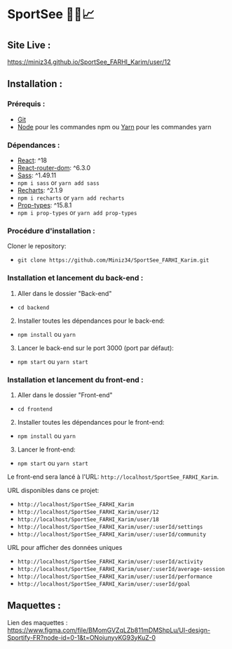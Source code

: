 # SportSee 🏋️‍♀️📈

## Site Live :

https://miniz34.github.io/SportSee_FARHI_Karim/user/12

## Installation :

### Prérequis :

- [Git](https://git-scm.com)
- [Node](https://nodejs.org/en/) pour les commandes npm ou [Yarn](https://yarnpkg.com/) pour les commandes yarn

### Dépendances :

- [React](https://reactjs.org): ^18
- [React-router-dom](https://reactrouter.com/): ^6.3.0
- [Sass](https://sass-lang.com/): ^1.49.11
- `npm i sass` or `yarn add sass`
- [Recharts](https://recharts.org/): ^2.1.9
- `npm i recharts` or `yarn add recharts`
- [Prop-types](https://www.npmjs.com/package/prop-types): ^15.8.1
- `npm i prop-types` or `yarn add prop-types`

### Procédure d'installation :

Cloner le repository:

- `git clone https://github.com/Miniz34/SportSee_FARHI_Karim.git`

### Installation et lancement du back-end :

1. Aller dans le dossier "Back-end"

- `cd backend`

2. Installer toutes les dépendances pour le back-end:

- `npm install` ou `yarn`

3. Lancer le back-end sur le port 3000 (port par défaut):

- `npm start` ou `yarn start`

### Installation et lancement du front-end :

1. Aller dans le dossier "Front-end"

- `cd frontend`

2. Installer toutes les dépendances pour le front-end:

- `npm install` ou `yarn`

3. Lancer le front-end:

- `npm start` ou `yarn start`

Le front-end sera lancé à l'URL:
`http://localhost/SportSee_FARHI_Karim`.

URL disponibles dans ce projet:

- `http://localhost/SportSee_FARHI_Karim`
- `http://localhost/SportSee_FARHI_Karim/user/12`
- `http://localhost/SportSee_FARHI_Karim/user/18`
- `http://localhost/SportSee_FARHI_Karim/user/:userId/settings`
- `http://localhost/SportSee_FARHI_Karim/user/:userId/community`

URL pour afficher des données uniques

- `http://localhost/SportSee_FARHI_Karim/user/:userId/activity`
- `http://localhost/SportSee_FARHI_Karim/user/:userId/average-session`
- `http://localhost/SportSee_FARHI_Karim/user/:userId/performance`
- `http://localhost/SportSee_FARHI_Karim/user/:userId/goal`

## Maquettes :

Lien des maquettes : https://www.figma.com/file/BMomGVZqLZb811mDMShpLu/UI-design-Sportify-FR?node-id=0-1&t=ONoiunyvKG93yKuZ-0
